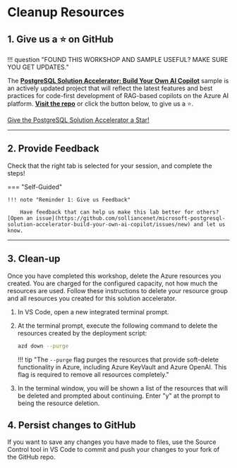 # Cleanup Resources

## 1. Give us a ⭐️ on GitHub

!!! question "FOUND THIS WORKSHOP AND SAMPLE USEFUL? MAKE SURE YOU GET UPDATES."

The **[PostgreSQL Solution Accelerator: Build Your Own AI Copilot](https://github.com/solliancenet/microsoft-postgresql-solution-accelerator-build-your-own-ai-copilot)** sample is an actively updated project that will reflect the latest features and best practices for code-first development of RAG-based copilots on the Azure AI platform. **[Visit the repo](https://github.com/solliancenet/microsoft-postgresql-solution-accelerator-build-your-own-ai-copilot)** or click the button below, to give us a ⭐️.

<!-- Place this tag where you want the button to render. -->
<a class="github-button" href="https://github.com/solliancenet/microsoft-postgresql-solution-accelerator-build-your-own-ai-copilot" data-color-scheme="no-preference: light; light: light; dark: dark;" data-size="large" data-show-count="true" aria-label="Star solliancenet/microsoft-postgresql-solution-accelerator-build-your-own-ai-copilot on GitHub"> Give the PostgreSQL Solution Accelerator a Star!</a>

---

## 2. Provide Feedback

Check that the right tab is selected for your session, and complete the steps!

=== "Self-Guided"

    !!! note "Reminder 1: Give us Feedback"

        Have feedback that can help us make this lab better for others? [Open an issue](https://github.com/solliancenet/microsoft-postgresql-solution-accelerator-build-your-own-ai-copilot/issues/new) and let us know.

<!--
=== "Microsoft AI Tour"

    !!! note "Reminder 1: Give us Feedback"

        Visit [aka.ms/MicrosoftAITour/Survey](https://aka.ms/MicrosoftAITour/Survey) to give us feedback on this session (#WRK550)
      
    !!! danger "Reminder 2: End the Skillable Session"

        Visit the Skillable Lab page and click `End Session` to end the session and release all resources. This allows the lab to be run again without quota issues for others.

    
=== "Microsoft Ignite"

    !!! success "Reminder 1: Please Give us Feedback"

        Visit [aka.ms/MicrosoftIgniteEvals](https://aka.ms/MicrosoftIgniteEvals) to give us feedback on this session (LAB401)
      
    !!! warning "Reminder 2: End the Skillable Session"

        Visit the Skillable Lab page and click `End Session` to end the session and release all resources. This allows the lab to be run again without quota issues for others.
-->
---

## 3. Clean-up

Once you have completed this workshop, delete the Azure resources you created. You are charged for the configured capacity, not how much the resources are used. Follow these instructions to delete your resource group and all resources you created for this solution accelerator.

1. In VS Code, open a new integrated terminal prompt.

2. At the terminal prompt, execute the following command to delete the resources created by the deployment script:

    ```bash title=""
    azd down --purge
    ```

    !!! tip "The `--purge` flag purges the resources that provide soft-delete functionality in Azure, including Azure KeyVault and Azure OpenAI. This flag is required to remove all resources completely."

3. In the terminal window, you will be shown a list of the resources that will be deleted and prompted about continuing. Enter "y" at the prompt to being the resource deletion.

## 4. Persist changes to GitHub

If you want to save any changes you have made to files, use the Source Control tool in VS Code to commit and push your changes to your fork of the GitHub repo.
